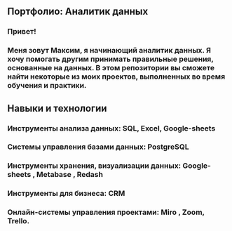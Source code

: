 ## Портфолио: Аналитик данных

### Привет! 
### Меня зовут Максим, я начинающий аналитик данных. Я хочу помогать другим принимать правильные решения, основанные на данных. В этом репозитории вы сможете найти некоторые из моих проектов, выполненных во время обучения и практики. 

## Навыки и технологии

### Инструменты анализа данных: SQL, Excel, Google-sheets

### Системы управления базами данных: PostgreSQL

### Инструменты хранения, визуализации данных: Google-sheets , Metabase , Redash

### Инструменты для бизнеса: CRM 

### Онлайн-системы управления проектами:  Miro , Zoom, Trello. 
